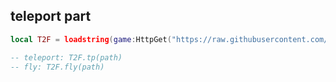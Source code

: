## teleport part
```lua
local T2F = loadstring(game:HttpGet("https://raw.githubusercontent.com/haxer19/TienThanh/main/tp.lua"))()

-- teleport: T2F.tp(path)
-- fly: T2F.fly(path)
```
